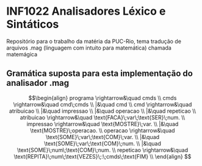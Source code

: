 # INF1022 Analisadores Léxico e Sintáticos

Repositório para o trabalho da matéria da PUC-Rio, tema tradução de arquivos .mag (linguagem com intuito para matemática) chamada matemágica


## Gramática suposta para esta implementação do analisador .mag

$$\begin{align}
programa    \rightarrow&\quad   cmds \\
cmds        \rightarrow&\quad   cmd\;cmds  \\
                      |&\quad   cmd \\
cmd         \rightarrow&\quad   atribuicao \\
                      |&\quad   impressao \\
                      |&\quad   operacao \\
                      |&\quad   repeticao \\
atribuicao  \rightarrow&\quad   \text{FACA}\;var\;\text{SER}\;num. \\
impressao   \rightarrow&\quad   \text{MOSTRE}\;var. \\
                      |&\quad   \text{MOSTRE}\;operacao. \\
operacao    \rightarrow&\quad   \text{SOME}\;var\;\text{COM}\;var. \\
                      |&\quad   \text{SOME}\;var\;\text{COM}\;num. \\
                      |&\quad   \text{SOME}\;num\;\text{COM}\;num. \\
repeticao   \rightarrow&\quad   \text{REPITA}\;num\;\text{VEZES}\;:\;cmds\;\text{FIM} \\
\end{align}
$$